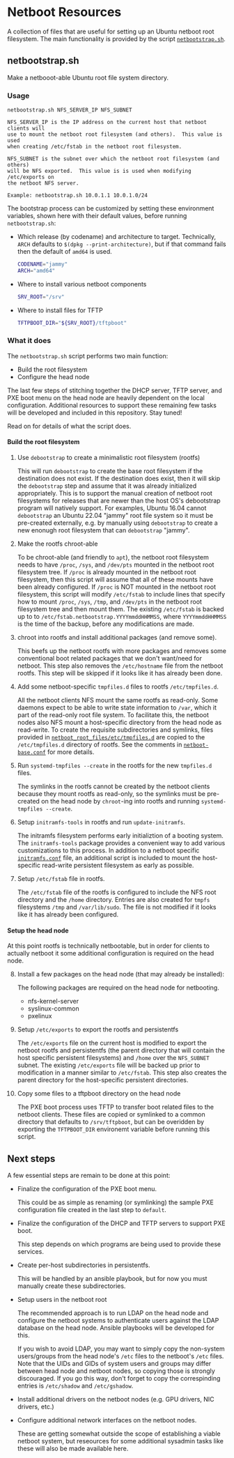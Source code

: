 # Netboot Resources

A collection of files that are useful for setting up an Ubuntu netboot root
filesystem.  The main functionality is provided by the script
[`netbootstrap.sh`](bootstrap/netbootstrap.dh).

## netbootstrap.sh

Make a netbooot-able Ubuntu root file system directory.

### Usage

```
netbootstrap.sh NFS_SERVER_IP NFS_SUBNET

NFS_SERVER_IP is the IP address on the current host that netboot clients will
use to mount the netboot root filesystem (and others).  This value is used
when creating /etc/fstab in the netboot root filesystem.

NFS_SUBNET is the subnet over which the netboot root filesystem (and others)
will be NFS exported.  This value is is used when modifying /etc/exports on
the netboot NFS server.

Example: netbootstrap.sh 10.0.1.1 10.0.1.0/24
```

The bootstrap process can be customized by setting these environment variables,
shown here with their default values, before running `netbootstrap.sh`:

- Which release (by codename) and architecture to target.  Technically, `ARCH`
  defaults to `$(dpkg --print-architecture)`, but if that command fails then
  the default of `amd64` is used.

  ```sh
  CODENAME="jammy"
  ARCH="amd64"
  ```

- Where to install various netboot components

  ```sh
  SRV_ROOT="/srv"
  ```

- Where to install files for TFTP

  ```sh
  TFTPBOOT_DIR="${SRV_ROOT}/tftpboot"
  ```

### What it does

The `netbootstrap.sh` script performs two main function:

- Build the root filesystem
- Configure the head node

The last few steps of stitching together the DHCP server, TFTP server, and PXE
boot menu on the head node are heavily dependent on the local configuration.
Additional resources to support these remaining few tasks will be developed and
included in this repository.  Stay tuned!

Read on for details of what the script does.

#### Build the root filesystem

1. Use `debootstrap` to create a minimalistic root filesystem (rootfs)

   This will run `debootstrap` to create the base root filesystem if the
   destination does not exist.  If the destination does exist, then it will skip
   the `debootstrap` step and assume that it was already initialized
   appropriately.  This is to support the manual creation of netboot root
   filesystems for releases that are newer than the host OS's debootstrap
   program will natively support.  For examples, Ubuntu 16.04 cannot
   `debootstrap` an Ubuntu 22.04 "jammy" root file system so it must be
   pre-created externally, e.g. by manually using `debootstrap` to create a new
   enonugh root filesystem that can `debootstrap` "jammy".

2. Make the rootfs chroot-able

   To be chroot-able (and friendly to `apt`), the netboot root filesystem needs
   to have `/proc`, `/sys`, and `/dev/pts` mounted in the netboot root
   filesystem tree.  If `/proc` is already mounted in the netboot root
   filesystem, then this script will assume that all of these mounts have been
   already configured.  If `/proc` is NOT mounted in the netboot root
   filesystem, this script will modify `/etc/fstab` to include lines that
   specify how to mount `/proc`, `/sys`, `/tmp`, and `/dev/pts` in the netboot
   root filesystem tree and then mount them.  The existing `/etc/fstab` is
   backed up to to `/etc/fstab.netbootstrap.YYYYmmddHHMMSS`, where
   `YYYYmmddHHMMSS` is the time of the backup, before any modifications are
   made.

3. chroot into rootfs and install additional packages (and remove some).

   This beefs up the netboot rootfs with more packages and removes some
   conventional boot related packages that we don't want/need for netboot.  This
   step also removes the `/etc/hostname` file from the netboot rootfs.  This
   step will be skipped if it looks like it has already been done.

4. Add some netboot-specific `tmpfiles.d` files to rootfs `/etc/tmpfiles.d`.

   All the netboot clients NFS mount the same rootfs as read-only.  Some daemons
   expect to be able to write state information to `/var`, which it part of the
   read-only root file system.  To facilitate this, the netboot nodes also NFS
   mount a host-specific directory from the head node as read-write.  To create
   the requisite subdirectories and symlinks, files provided in
   [`netboot_root_files/etc/tmpfiles.d`](../netboof_root_files/etc/tmpfiles.d)
   are copied to the `/etc/tmpfiles.d` directory of rootfs.  See the comments in
   [`netboot-base.conf`](../netboof_root_files/etc/tmpfiles.d/netboot-base.conf)
   for more details.

5. Run `systemd-tmpfiles --create` in the rootfs for the new `tmpfiles.d`
   files.

   The symlinks in the rootfs cannot be created by the netboot clients because
   they mount rootfs as read-only, so the symlinks must be pre-created on the
   head node by `chroot`-ing into rootfs and running `systemd-tmpfiles
   --create`.

6. Setup `initramfs-tools` in rootfs and run `update-initramfs`.

   The initramfs filesystem performs early initializtion of a booting system.
   The `initramfs-tools` package provides a convenient way to add various
   customizations to this process.  In addition to a netboot specific
   [`initramfs.conf`](../netboot_root_files/etc/initramfs-tools/initramfs.conf)
   file, an additional script is included to mount the host-specific read-write
   persistent filesystem as early as possible.

7. Setup `/etc/fstab` file in rootfs.

   The `/etc/fstab` file of the rootfs is configured to include the NFS root
   directory and the `/home` directory.  Entries are also created for `tmpfs`
   filesystems `/tmp` and `/var/lib/sudo`.  The file is not modified if it looks
   like it has already been configured.

#### Setup the head node

At this point rootfs is technically netbootable, but in order for clients to
actually netboot it some additional configuration is required on the head
node.


8. Install a few packages on the head node (that may already be installed):

   The following packages are required on the head node for netbooting.

   - nfs-kernel-server
   - syslinux-common
   - pxelinux

9. Setup `/etc/exports` to export the rootfs and persistentfs

   The `/etc/exports` file on the current host is modified to export the netboot
   rootfs and persistentfs (the parent directory that will contain the host
   specific persistent filesystems) and `/home` over the `NFS_SUBNET` subnet.
   The existing `/etc/exports` file will be backed up prior to modification in a
   manner similar to `/etc/fstab`.  This step also creates the parent directory
   for the host-specific persistent directories.

10. Copy some files to a tftpboot directory on the head node

    The PXE boot process uses TFTP to transfer boot related files to the netboot
    clients.  These files are copied or symlinked to a common directory that
    defaults to `/srv/tftpboot`, but can be overidden by exporting the
    `TFTPBOOT_DIR` environemt variable before running this script.

## Next steps

A few essential steps are remain to be done at this point:

- Finalize the configuration of the PXE boot menu.

  This could be as simple as renaming (or symlinking) the sample PXE
  configuration file created in the last step to `default`.

- Finalize the configuration of the DHCP and TFTP servers to support PXE boot.

  This step depends on which programs are being used to provide these services.

- Create per-host subdirectories in persistentfs.

  This will be handled by an ansible playbook, but for now you must manually
  create these subdirectories.

- Setup users in the netboot root

  The recommended approach is to run LDAP on the head node and configure the
  netboot systems to authenticate users against the LDAP database on the head
  node.  Ansible playbooks will be developed for this.

  If you wish to avoid LDAP, you may want to simply copy the non-system
  users/groups from the head node's `/etc` files to the netboot's `/etc` files.
  Note that the UIDs and GIDs of system users and groups may differ between head
  node and netboot nodes, so copying those is strongly discouraged.  If you go
  this way, don't forget to copy the correspinding entries is `/etc/shadow` and
  `/etc/gshadow`.

- Install additional drivers on the netboot nodes (e.g. GPU drivers, NIC
  drivers, etc.)
- Configure additional network interfaces on the netboot nodes.

  These are getting somewhat outside the scope of establishing a viable netboot
  system, but reseources for some additional sysadmin tasks like these will also
  be made available here.
